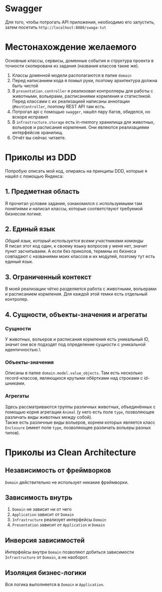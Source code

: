 # Swagger
Для того, чтобы потрогать API приложения, необходимо его запустить, затем посетить `http://localhost:8080/swaga-tut`
# Местонахождение желаемого
Основные классы, сервисы, доменные события и структура проекта в точности
скопирована из задания (названия классов такие же).

1. Классы доменной модели располагаются в папке `domain`
2. Перед написанием кода я помыл руки, поэтому архитектура должна быть чистой
3. В `presentation.controller` я реализовал контроллеры для работы с животными, вольерами, расписаниями кормления и статистикой. Перед классами с их реализацией написаны аннотации `@RestController`, поэтому REST API там есть.
4. Потрогал api с помощью `swagger`, нашёл пару багов, обиделся, но вскоре исправил
5. В `infrastructure.storage` есть in-memory хранилища для животных, вольеров и расписания кормления. Они являются реализациями интерфейсов хранилищ.
6. Отчёт вы сейчас читаете.

# Приколы из DDD
Попробую описать мой код, опираясь на принципы DDD, которые я нашёл с помощью Яндекса:
## 1. Предметная область
Я прочитал условие задания, ознакомился с используемыми там понятиями и написал классы, которые соответствуют требуемой бизнесом логике.
## 2. Единый язык
*Общий язык, который используется всеми участниками команды*\
Я писал этот код один, к своему языку вопросов у меня нет, значит пункт засчитываем. А если без 
приколов, термины из бизнеса совпадают с названиями моих классов и их модулей, поэтому тут есть единый язык.
## 3. Ограниченный контекст
В моей реализации чётко разделяется работа с животными, вольерами и расписанием кормления. Для каждой этой темки есть отдельный контролер.
## 4. Сущности, объекты-значения и агрегаты
### Сущности
У животных, вольеров и расписания кормления есть уникальный ID, значит они все подходят под определение сущности с уникальной идентичностью.\
### Объекты-значения
Описаны в папке `domain.model.value_objects`. Там есть несколько record-классов, являющихся крутыми обёртками над строками с id-шниками.
### Агрегаты
Здесь рассматриваются группы различных животных, объединённых с помощью корня агрегации `Animal` (у него есть поле `type`, позволяющее различать виды животных между собой).\
Также есть различные виды вольеров, корнем которых является класс `Enclosure` (имеет поле `type`, позволяющее различать вольеры разных типов).
# Приколы из Clean Architecture
## Независимость от фреймворков
`Domain` действительно не использует никакие фреймворки.
## Зависимость внутрь
1. `Domain` не зависит ни от чего
2. `Application` зависит от `Domain`
3. `Infrastructure` реализует интерфейсы `Domain`
4. `Presentation` зависит от `Application` и `Domain`
## Инверсия зависимостей
Интерфейсы внутри `Domain` позволяют добиться зависимости `Infrastructure` от `Domain`, а не наоборот.
## Изоляция бизнес-логики
Вся логика выполняется в `Domain` и `Application`.

